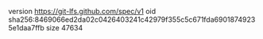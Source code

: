 version https://git-lfs.github.com/spec/v1
oid sha256:8469066ed2da02c0426403241c42979f355c5c671fda69018749235e1daa7ffb
size 47634
